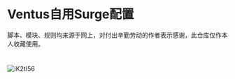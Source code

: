 # Ventus自用Surge配置
脚本、模块、规则均来源于网上，对付出辛勤劳动的作者表示感谢，此仓库仅作本人收藏使用。

# 

![iK2tI56](https://i.imgur.com/iK2tI56.jpg)
